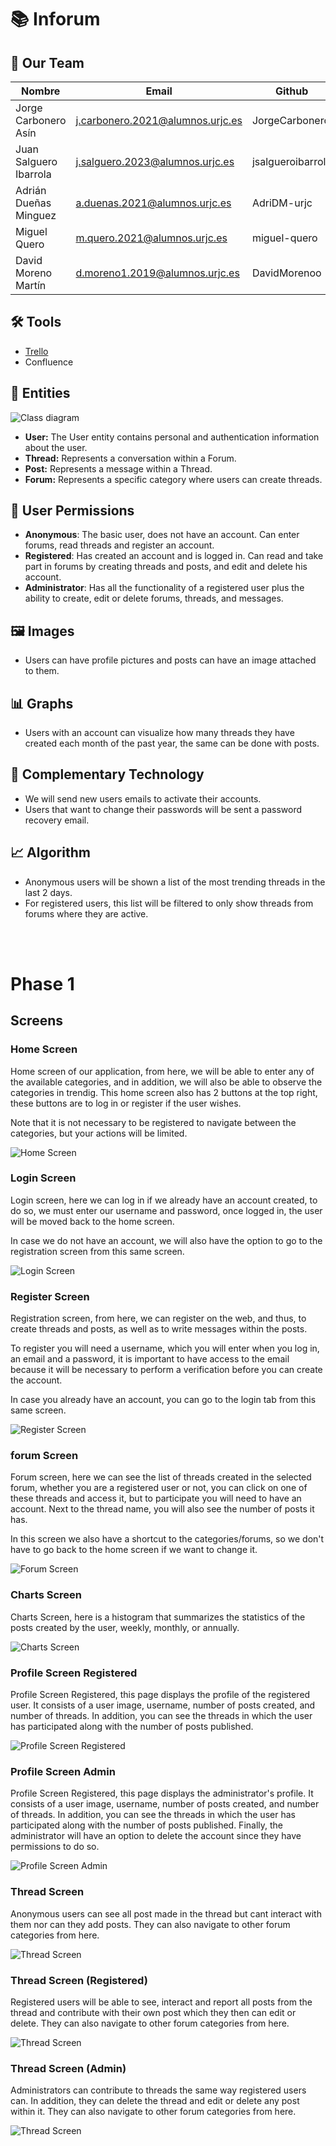 # 📚 Inforum

## 🚀 Our Team

| Nombre                 | Email                             | Github                |
|------------------------|-----------------------------------|-----------------------|
| Jorge Carbonero Asín   | <j.carbonero.2021@alumnos.urjc.es>| JorgeCarbonero        |
| Juan Salguero Ibarrola | <j.salguero.2023@alumnos.urjc.es> | jsalgueroibarrola     |
| Adrián Dueñas Minguez  | <a.duenas.2021@alumnos.urjc.es>   | AdriDM-urjc           |
| Miguel Quero           | <m.quero.2021@alumnos.urjc.es>    | miguel-quero          |
| David Moreno Martín    | <d.moreno1.2019@alumnos.urjc.es>  | DavidMorenoo          |

## 🛠️ Tools

- [Trello](https://trello.com/invite/espaciodetrabajodeuser7a9834432e7b029c3b125e94682e86cc/ATTI8fd1de6f9901d870951c48995f21a12bA10FBC62)
- Confluence

## 📂 Entities

![Class diagram](./images/phase_0/entities.jpg)

- **User:** The User entity contains personal and authentication information about the user.
- **Thread:** Represents a conversation within a Forum.
- **Post:** Represents a message within a Thread.
- **Forum:** Represents a specific category where users can create threads.

## 🔐 User Permissions

- **Anonymous**: The basic user, does not have an account. Can enter forums, read threads and register an account.
- **Registered**: Has created an account and is logged in. Can read and take part in forums by creating threads and posts, and edit and delete his account.
- **Administrator**: Has all the functionality of a registered user plus the ability to create, edit or delete forums, threads, and messages.

## 🖼️ Images

- Users can have profile pictures and posts can have an image attached to them.

## 📊 Graphs

- Users with an account can visualize how many threads they have created each month of the past year, the same can be done with posts.

## 📧 Complementary Technology

- We will send new users emails to activate their accounts.
- Users that want to change their passwords will be sent a password recovery email.

## 📈 Algorithm

- Anonymous users will be shown a list of the most trending threads in the last 2 days.
- For registered users, this list will be filtered to only show threads from forums where they are active.



<br><br>

# Phase 1
## Screens

### Home Screen

Home screen of our application, from here, we will be able to enter any of the available categories, and in addition, we will also be able to observe the categories in trendig. This home screen also has 2 buttons at the top right, these buttons are to log in or register if the user wishes.

Note that it is not necessary to be registered to navigate between the categories, but your actions will be limited.


![Home Screen](./images/phase_1/home.png)

### Login Screen

Login screen, here we can log in if we already have an account created, to do so, we must enter our username and password, once logged in, the user will be moved back to the home screen.

In case we do not have an account, we will also have the option to go to the registration screen from this same screen.

![Login Screen](./images/phase_1/login.png)

### Register Screen

Registration screen, from here, we can register on the web, and thus, to create threads and posts, as well as to write messages within the posts.

To register you will need a username, which you will enter when you log in, an email and a password, it is important to have access to the email because it will be necessary to perform a verification before you can create the account.

In case you already have an account, you can go to the login tab from this same screen.

![Register Screen](./images/phase_1/signup.png)

### forum Screen

Forum screen, here we can see the list of threads created in the selected forum, whether you are a registered user or not, you can click on one of these threads and access it, but to participate you will need to have an account.
Next to the thread name, you will also see the number of posts it has.

In this screen we also have a shortcut to the categories/forums, so we don't have to go back to the home screen if we want to change it.

![Forum Screen](./images/phase_1/forum.png)

### Charts Screen

Charts Screen, here is a histogram that summarizes the statistics of the posts created by the user, weekly, monthly, or annually.

![Charts Screen](./images/phase_1/chartsscreen.png)

### Profile Screen Registered

Profile Screen Registered, this page displays the profile of the registered user. It consists of a user image, username, number of posts created, and number of threads. In addition, you can see the threads in which the user has participated along with the number of posts published.

![Profile Screen Registered](./images/phase_1/profilescreenregistered.png)

### Profile Screen Admin

Profile Screen Registered, this page displays the administrator's profile. It consists of a user image, username, number of posts created, and number of threads. In addition, you can see the threads in which the user has participated along with the number of posts published. Finally, the administrator will have an option to delete the account since they have permissions to do so.

![Profile Screen Admin](./images/phase_1/profilescreenadmin.png)

### Thread Screen

Anonymous users can see all post made in the thread but cant interact with them nor can they add posts. They can also navigate to other forum categories from here.

![Thread Screen](./images/phase_1/thread.png)

### Thread Screen (Registered)

Registered users will be able to see, interact and report all posts from the thread and contribute with their own post which they then can edit or delete. They can also navigate to other forum categories from here.

![Thread Screen](./images/phase_1/thread_registered.png)

### Thread Screen (Admin)

Administrators can contribute to threads the same way registered users can. In addition, they can delete the thread and edit or delete any post within it. They can also navigate to other forum categories from here.

![Thread Screen](./images/phase_1/thread_admin.png)
